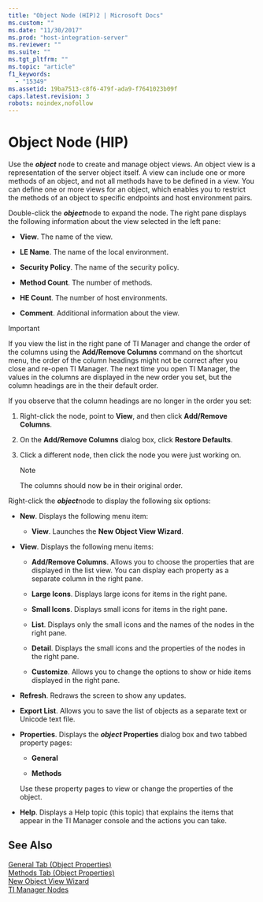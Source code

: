 ```yaml
---
title: "Object Node (HIP)2 | Microsoft Docs"
ms.custom: ""
ms.date: "11/30/2017"
ms.prod: "host-integration-server"
ms.reviewer: ""
ms.suite: ""
ms.tgt_pltfrm: ""
ms.topic: "article"
f1_keywords: 
  - "15349"
ms.assetid: 19ba7513-c8f6-479f-ada9-f7641023b09f
caps.latest.revision: 3
robots: noindex,nofollow
---
```

# Object Node (HIP)
Use the ***object*** node to create and manage object views. An object view is a representation of the server object itself. A view can include one or more methods of an object, and not all methods have to be defined in a view. You can define one or more views for an object, which enables you to restrict the methods of an object to specific endpoints and host environment pairs.  
  
 Double-click the ***object***node to expand the node. The right pane displays the following information about the view selected in the left pane:  
  
-   **View**. The name of the view.  
  
-   **LE Name**. The name of the local environment.  
  
-   **Security Policy**. The name of the security policy.  
  
-   **Method Count**. The number of methods.  
  
-   **HE Count**. The number of host environments.  
  
-   **Comment**. Additional information about the view.  
  
> [!IMPORTANT]
>  If you view the list in the right pane of TI Manager and change the order of the columns using the **Add/Remove Columns** command on the shortcut menu, the order of the column headings might not be correct after you close and re-open TI Manager. The next time you open TI Manager, the values in the columns are displayed in the new order you set, but the column headings are in the their default order.  
  
 If you observe that the column headings are no longer in the order you set:  
  
1.  Right-click the node, point to **View**, and then click **Add/Remove Columns**.  
  
2.  On the **Add/Remove Columns** dialog box, click **Restore Defaults**.  
  
3.  Click a different node, then click the node you were just working on.  
  
    > [!NOTE]
    >  The columns should now be in their original order.  
  
 Right-click the ***object***node to display the following six options:  
  
-   **New**. Displays the following menu item:  
  
    -   **View**. Launches the **New Object View Wizard**.  
  
-   **View**. Displays the following menu items:  
  
    -   **Add/Remove Columns**. Allows you to choose the properties that are displayed in the list view. You can display each property as a separate column in the right pane.  
  
    -   **Large Icons**. Displays large icons for items in the right pane.  
  
    -   **Small Icons**. Displays small icons for items in the right pane.  
  
    -   **List**. Displays only the small icons and the names of the nodes in the right pane.  
  
    -   **Detail**. Displays the small icons and the properties of the nodes in the right pane.  
  
    -   **Customize**. Allows you to change the options to show or hide items displayed in the right pane.  
  
-   **Refresh**. Redraws the screen to show any updates.  
  
-   **Export List**. Allows you to save the list of objects as a separate text or Unicode text file.  
  
-   **Properties**. Displays the ***object* Properties** dialog box and two tabbed property pages:  
  
    -   **General**  
  
    -   **Methods**  
  
     Use these property pages to view or change the properties of the object.  
  
-   **Help**. Displays a Help topic (this topic) that explains the items that appear in the TI Manager console and the actions you can take.  
  
## See Also  
 [General Tab (Object Properties)](../core/general-tab-object-properties-2.md)   
 [Methods Tab (Object Properties)](../core/methods-tab-object-properties-2.md)   
 [New Object View Wizard](../core/new-object-view-wizard2.md)   
 [TI Manager Nodes](../core/ti-manager-nodes2.md)